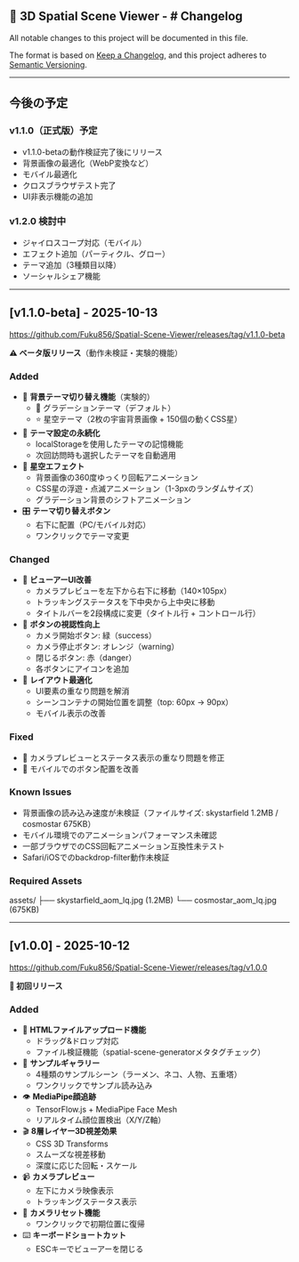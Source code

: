 ## 📌 3D Spatial Scene Viewer - # Changelog

All notable changes to this project will be documented in this file.

The format is based on [Keep a Changelog](https://keepachangelog.com/en/1.1.0/),
and this project adheres to [Semantic Versioning](https://semver.org/spec/v2.0.0.html).

---

## 今後の予定

### v1.1.0（正式版）予定
- v1.1.0-betaの動作検証完了後にリリース
- 背景画像の最適化（WebP変換など）
- モバイル最適化
- クロスブラウザテスト完了
- UI非表示機能の追加

### v1.2.0 検討中
- ジャイロスコープ対応（モバイル）
- エフェクト追加（パーティクル、グロー）
- テーマ追加（3種類目以降）
- ソーシャルシェア機能

---

## [v1.1.0-beta] - 2025-10-13
https://github.com/Fuku856/Spatial-Scene-Viewer/releases/tag/v1.1.0-beta

**⚠️ ベータ版リリース**（動作未検証・実験的機能）

### Added
- 🎨 **背景テーマ切り替え機能**（実験的）
  - 🌈 グラデーションテーマ（デフォルト）
  - ⭐ 星空テーマ（2枚の宇宙背景画像 + 150個の動くCSS星）
- 💾 **テーマ設定の永続化**
  - localStorageを使用したテーマの記憶機能
  - 次回訪問時も選択したテーマを自動適用
- 🌟 **星空エフェクト**
  - 背景画像の360度ゆっくり回転アニメーション
  - CSS星の浮遊・点滅アニメーション（1-3pxのランダムサイズ）
  - グラデーション背景のシフトアニメーション
- 🎛️ **テーマ切り替えボタン**
  - 右下に配置（PC/モバイル対応）
  - ワンクリックでテーマ変更

### Changed
- 🎨 **ビューアーUI改善**
  - カメラプレビューを左下から右下に移動（140×105px）
  - トラッキングステータスを下中央から上中央に移動
  - タイトルバーを2段構成に変更（タイトル行 + コントロール行）
- 🎯 **ボタンの視認性向上**
  - カメラ開始ボタン: 緑（success）
  - カメラ停止ボタン: オレンジ（warning）
  - 閉じるボタン: 赤（danger）
  - 各ボタンにアイコンを追加
- 📐 **レイアウト最適化**
  - UI要素の重なり問題を解消
  - シーンコンテナの開始位置を調整（top: 60px → 90px）
  - モバイル表示の改善

### Fixed
- 🐛 カメラプレビューとステータス表示の重なり問題を修正
- 🐛 モバイルでのボタン配置を改善

### Known Issues
- 背景画像の読み込み速度が未検証（ファイルサイズ: skystarfield 1.2MB / cosmostar 675KB）
- モバイル環境でのアニメーションパフォーマンス未確認
- 一部ブラウザでのCSS回転アニメーション互換性未テスト
- Safari/iOSでのbackdrop-filter動作未検証


### Required Assets
assets/
├── skystarfield_aom_lq.jpg (1.2MB)
└── cosmostar_aom_lq.jpg (675KB)


---

## [v1.0.0] - 2025-10-12
https://github.com/Fuku856/Spatial-Scene-Viewer/releases/tag/v1.0.0

**🎉 初回リリース**

### Added
- 📁 **HTMLファイルアップロード機能**
  - ドラッグ&ドロップ対応
  - ファイル検証機能（spatial-scene-generatorメタタグチェック）
- 🎯 **サンプルギャラリー**
  - 4種類のサンプルシーン（ラーメン、ネコ、人物、五重塔）
  - ワンクリックでサンプル読み込み
- 👁️ **MediaPipe顔追跡**
  - TensorFlow.js + MediaPipe Face Mesh
  - リアルタイム顔位置検出（X/Y/Z軸）
- 🎬 **8層レイヤー3D視差効果**
  - CSS 3D Transforms
  - スムーズな視差移動
  - 深度に応じた回転・スケール
- 📹 **カメラプレビュー**
  - 左下にカメラ映像表示
  - トラッキングステータス表示
- 🔄 **カメラリセット機能**
  - ワンクリックで初期位置に復帰
- ⌨️ **キーボードショートカット**
  - ESCキーでビューアーを閉じる
  

